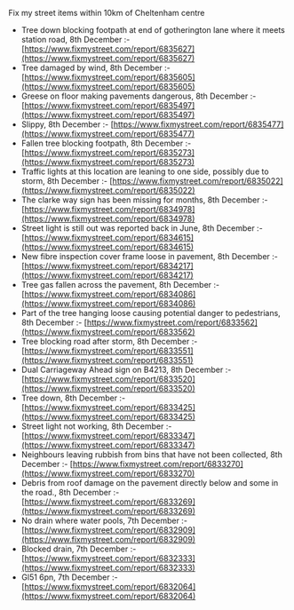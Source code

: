 Fix my street items within 10km of Cheltenham centre

<!-- fix_marker starts -->

- Tree down blocking footpath at end of gotherington lane where it meets station road, 8th December :- [https://www.fixmystreet.com/report/6835627](https://www.fixmystreet.com/report/6835627)
- Tree damaged by wind, 8th December :- [https://www.fixmystreet.com/report/6835605](https://www.fixmystreet.com/report/6835605)
- Greese on floor making pavements dangerous, 8th December :- [https://www.fixmystreet.com/report/6835497](https://www.fixmystreet.com/report/6835497)
- Slippy, 8th December :- [https://www.fixmystreet.com/report/6835477](https://www.fixmystreet.com/report/6835477)
- Fallen tree blocking footpath, 8th December :- [https://www.fixmystreet.com/report/6835273](https://www.fixmystreet.com/report/6835273)
- Traffic lights at this location are leaning to one side, possibly due to storm, 8th December :- [https://www.fixmystreet.com/report/6835022](https://www.fixmystreet.com/report/6835022)
- The clarke way sign has been missing for months, 8th December :- [https://www.fixmystreet.com/report/6834978](https://www.fixmystreet.com/report/6834978)
- Street light is still out was reported back in June, 8th December :- [https://www.fixmystreet.com/report/6834615](https://www.fixmystreet.com/report/6834615)
- New fibre inspection cover frame loose in pavement, 8th December :- [https://www.fixmystreet.com/report/6834217](https://www.fixmystreet.com/report/6834217)
- Tree gas fallen across the pavement, 8th December :- [https://www.fixmystreet.com/report/6834086](https://www.fixmystreet.com/report/6834086)
- Part of the tree hanging loose causing potential danger to pedestrians, 8th December :- [https://www.fixmystreet.com/report/6833562](https://www.fixmystreet.com/report/6833562)
- Tree blocking road after storm, 8th December :- [https://www.fixmystreet.com/report/6833551](https://www.fixmystreet.com/report/6833551)
- Dual Carriageway Ahead sign on B4213, 8th December :- [https://www.fixmystreet.com/report/6833520](https://www.fixmystreet.com/report/6833520)
- Tree down, 8th December :- [https://www.fixmystreet.com/report/6833425](https://www.fixmystreet.com/report/6833425)
- Street light not working, 8th December :- [https://www.fixmystreet.com/report/6833347](https://www.fixmystreet.com/report/6833347)
- Neighbours leaving rubbish from bins that have not been collected, 8th December :- [https://www.fixmystreet.com/report/6833270](https://www.fixmystreet.com/report/6833270)
- Debris from roof damage on the pavement directly below and some in the road., 8th December :- [https://www.fixmystreet.com/report/6833269](https://www.fixmystreet.com/report/6833269)
- No drain where water pools, 7th December :- [https://www.fixmystreet.com/report/6832909](https://www.fixmystreet.com/report/6832909)
- Blocked drain, 7th December :- [https://www.fixmystreet.com/report/6832333](https://www.fixmystreet.com/report/6832333)
- Gl51 6pn, 7th December :- [https://www.fixmystreet.com/report/6832064](https://www.fixmystreet.com/report/6832064)

<!-- fix_marker ends -->